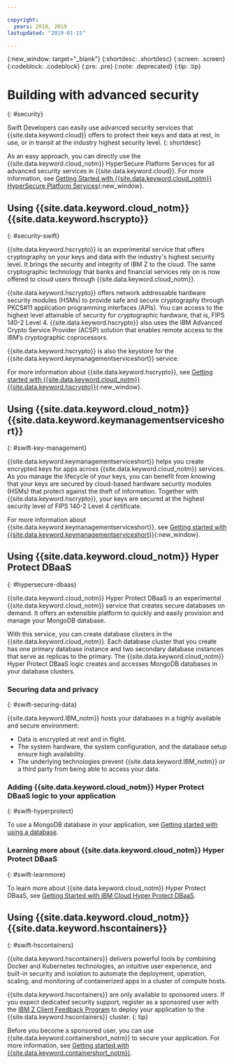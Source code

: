 ```yaml
---

copyright:
  years: 2018, 2019
lastupdated: "2019-01-15"

---
```


{:new_window: target="_blank"}
{:shortdesc: .shortdesc}
{:screen: .screen}
{:codeblock: .codeblock}
{:pre: .pre}
{:note: .deprecated}
{:tip: .tip} 

# Building with advanced security
{: #security}

Swift Developers can easily use advanced security services that {{site.data.keyword.cloud}} offers to protect their keys and data at rest, in use, or in transit at the industry highest security level.
{: shortdesc}

As an easy approach, you can directly use the {{site.data.keyword.cloud_notm}} HyperSecure Platform Services for all advanced security services in {{site.data.keyword.cloud}}. For more information, see [Getting Started with {{site.data.keyword.cloud_notm}} HyperSecure Platform Services](/docs/services/hypersecure-platform/index.html){:new_window}.

## Using {{site.data.keyword.cloud_notm}} {{site.data.keyword.hscrypto}}
{: #security-swift}

{{site.data.keyword.hscrypto}} is an experimental service that offers cryptography on your keys and data with the industry's highest security level. It brings the security and integrity of IBM Z to the cloud. The same cryptographic technology that banks and financial services rely on is now offered to cloud users through {{site.data.keyword.cloud_notm}}.

{{site.data.keyword.hscrypto}} offers network addressable hardware security modules (HSMs) to provide safe and secure cryptography through PKCS#11 application programming interfaces (APIs). You can access to the highest level attainable of security for cryptographic hardware, that is, FIPS 140-2 Level 4. {{site.data.keyword.hscrypto}} also uses the IBM Advanced Crypto Service Provider (ACSP) solution that enables remote access to the IBM’s cryptographic coprocessors.

{{site.data.keyword.hscrypto}} is also the keystore for the {{site.data.keyword.keymanagementserviceshort}} service.

For more information about {{site.data.keyword.hscrypto}}, see [Getting started with {{site.data.keyword.cloud_notm}} {{site.data.keyword.hscrypto}}](/docs/services/hs-crypto/index.html){:new_window}.

## Using {{site.data.keyword.cloud_notm}} {{site.data.keyword.keymanagementserviceshort}}
{: #swift-key-management}

{{site.data.keyword.keymanagementserviceshort}} helps you create encrypted keys for apps across {{site.data.keyword.cloud_notm}} services. As you manage the lifecycle of your keys, you can benefit from knowing that your keys are secured by cloud-based hardware security modules (HSMs) that protect against the theft of information. Together with {{site.data.keyword.hscrypto}}, your keys are secured at the highest security level of FIPS 140-2 Level 4 certificate.

For more information about {{site.data.keyword.keymanagementserviceshort}}, see [Getting started with {{site.data.keyword.keymanagementserviceshort}}](/docs/services/keymgmt/index.html){:new_window}.

## Using {{site.data.keyword.cloud_notm}} Hyper Protect DBaaS
{: #hypersecure-dbaas}

{{site.data.keyword.cloud_notm}} Hyper Protect DBaaS is an experimental {{site.data.keyword.cloud_notm}} service that creates secure databases on demand. It offers an extensible platform to quickly and easily provision and manage your MongoDB database.

With this service, you can create database clusters in the {{site.data.keyword.cloud_notm}}. Each database cluster that you create has one primary database instance and two secondary database instances that serve as replicas to the primary. The {{site.data.keyword.cloud_notm}} Hyper Protect DBaaS logic creates and accesses MongoDB databases in your database clusters.

### Securing data and privacy
{: #swift-securing-data}

{{site.data.keyword.IBM_notm}} hosts your databases in a highly available and secure environment:
 * Data is encrypted at rest and in flight.
 * The system hardware, the system configuration, and the database setup ensure high availability.
 * The underlying technologies prevent {{site.data.keyword.IBM_notm}} or a third party from being able to access your data.

### Adding {{site.data.keyword.cloud_notm}} Hyper Protect DBaaS logic to your application
{: #swift-hyperprotect}

To use a MongoDB database in your application, see
[Getting started with using a database](/docs/hypersecure_dbaas/database-cluster.html).  

### Learning more about {{site.data.keyword.cloud_notm}} Hyper Protect DBaaS
{: #swift-learnmore}

To learn more about {{site.data.keyword.cloud_notm}} Hyper Protect DBaaS, see [Getting Started with IBM Cloud Hyper Protect DBaaS](/docs/services/hyper-protect-dbaas/index.html).

## Using {{site.data.keyword.cloud_notm}} {{site.data.keyword.hscontainers}}
{: #swift-hscontainers}

{{site.data.keyword.hscontainers}} delivers powerful tools by combining Docker and Kubernetes technologies, an intuitive user experience, and built-in security and isolation to automate the deployment, operation, scaling, and monitoring of containerized apps in a cluster of compute hosts.

{{site.data.keyword.hscontainers}} are only available to sponsored users. If you expect dedicated security support, register as a sponsored user with the [IBM Z Client Feedback Program](https://www-01.ibm.com/marketing/iwm/iwmdocs/web/cc/earlyprograms/zcustomer.shtml) to deploy your application to the {{site.data.keyword.hscontainers}} cluster.
{: tip}

Before you become a sponsored user, you can use {{site.data.keyword.containershort_notm}} to secure your application. For more information, see [Getting started with {{site.data.keyword.containershort_notm}}](/docs/containers/container_index.html).
